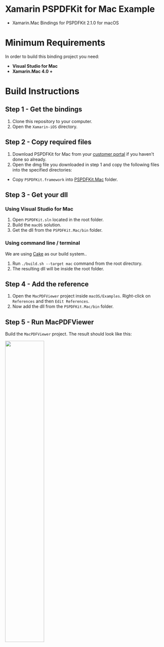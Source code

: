 Xamarin PSPDFKit for Mac Example
=========================================

- Xamarin.Mac Bindings for PSPDFKit 2.1.0 for macOS

Minimum Requirements
====================

In order to build this binding project you need:

- **Visual Studio for Mac**
- **Xamarin.Mac 4.0 +**

Build Instructions
==================

## Step 1 - Get the bindings

1. Clone this repository to your computer.
2. Open the `Xamarin-iOS` directory.

## Step 2 - Copy required files

1. Download PSPDFKit for Mac from your [customer portal](https://customers.pspdfkit.com/) if you haven't done so already.
2. Open the dmg file you downloaded in step 1 and copy the following files into the specified directories:

- Copy `PSPDFKit.framework` into [PSPDFKit.Mac](PSPDFKit.Mac/) folder.

## Step 3 - Get your dll

### Using Visual Studio for Mac

1. Open `PSPDFKit.sln` located in the root folder.
2. Build the `macOS` solution.
3. Get the dll from the `PSPDFKit.Mac/bin` folder.

### Using command line / terminal

We are using [Cake](https://cakebuild.net) as our build system..

1. Run `./build.sh --target mac` command from the root directory.
2. The resulting dll will be inside the root folder.

## Step 4 - Add the reference

1. Open the `MacPDFViewer` project inside `macOS/Examples`. Right-click on `References` and then `Edit References`.
2. Now add the dll from the `PSPDFKit.Mac/bin` folder.

## Step 5 - Run MacPDFViewer

Build the `MacPDFViewer` project. The result should look like this:

<img width="50%" src="../../Images/macOS.png"/>
